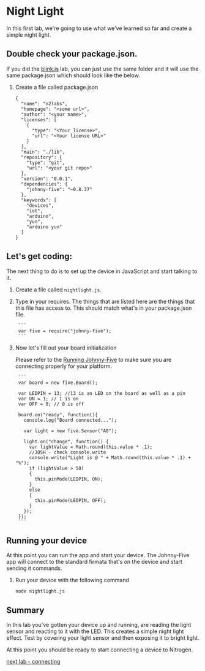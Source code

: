 # Night Light

In this first lab, we're going to use what we've learned so far and create a simple night light. 

## Double check your package.json. 

If you did the [blink.js](./blinky.md) lab, you can just use the same folder and it will use the same package.json which should look like the below. 

1. Create a file called package.json
    
    ```
    {
      "name": "n2labs",
      "homepage": "<some url>",
      "author": "<your name>",
      "licenses": [
        {
          "type": "<Your license>",
          "url": "<Your license URL>"
        }
      ],
      "main": "./lib",
      "repository": {
        "type": "git",
        "url": "<your git repo>"
      },
      "version": "0.0.1",
      "dependencies": {
        "johnny-five": "~0.8.37"
      },
      "keywords": [
        "devices",
        "iot",
        "arduino",
        "yun",
        "arduino yun"
      ]
    }
    ```

## Let's get coding:

The next thing to do is to set up the device in JavaScript and start talking to it. 

1. Create a file called `nightlight.js`. 
2. Type in your requires. The things that are listed here are the things that this file has access to. This should match what's in your package.json file. 

        ```
        var five = require("johnny-five");
        ```

3. Now let's fill out your board initialization

    Please refer to the [Running Johnny-Five](./runningjohnnyfive.md) to make sure you are connecting properly for your platform.  

        ```
        var board = new five.Board();

        var LEDPIN = 13; //13 is an LED on the board as well as a pin
        var ON = 1; // 1 is on
        var OFF = 0; // 0 is off

        board.on("ready", function(){
          console.log("Board connected...");

          var light = new five.Sensor("A0");

          light.on("change", function() {
            var lightValue = Math.round(this.value * .1);
            //JOSH - check console.write
            console.write("Light is @ " + Math.round(this.value * .1) + "%");
            if (lightValue > 50)
            {
              this.pinMode(LEDPIN, ON);
            }
            else
            {
              this.pinMode(LEDPIN, OFF);
            }
          });      
        });
        ```
    
## Running your device

At this point you can run the app and start your device. The Johnny-Five app will connect to the standard firmata that's on the device and start sending it commands. 

1. Run your device with the following command 

    `node nightlight.js`

## Summary

In this lab you've gotten your device up and running, are reading the light sensor and reacting to it with the LED. This creates a simple night light effect. Test by covering your light sensor and then exposing it to bright light. 


At this point you should be ready to start connecting a device to Nitrogen. 

[next lab - connecting](./connect.md)
